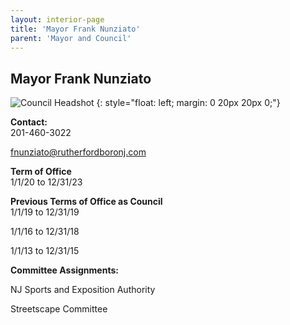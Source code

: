 ```yaml
---
layout: interior-page
title: 'Mayor Frank Nunziato'
parent: 'Mayor and Council'
---
```


## Mayor Frank Nunziato

![Council Headshot](../frank-nunziato.png)
{: style="float: left; margin: 0 20px 20px 0;"}

**Contact:**  
201-460-3022

fnunziato@rutherfordboronj.com

**Term of Office**  
1/1/20 to 12/31/23


**Previous Terms of Office as Council**  
1/1/19 to 12/31/19

1/1/16 to 12/31/18  

1/1/13 to 12/31/15 

**Committee Assignments:**  

NJ Sports and Exposition Authority

Streetscape Committee
